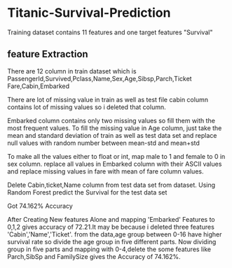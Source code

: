# Titanic-Survival-Prediction

Training dataset contains 11 features and one target features "Survival"

## feature Extraction

There are 12 column in train dataset which is
PassengerId,Survived,Pclass,Name,Sex,Age,Sibsp,Parch,Ticket
Fare,Cabin,Embarked

There are lot of missing value in train as well as test file
cabin column contains lot of missing values so i deleted that column.

Embarked column contains only two missing values so fill them with the most frequent values.
To fill the missing value in Age column, just take the mean and standard deviation of train as well as test data set
and replace null values with random number between mean-std and mean+std

To make all the values either to float or int, map male to 1 and female to 0 in sex column.
replace all values in Embarked column with their ASCII values and replace missing values in fare with mean of fare column values.

Delete Cabin,ticket,Name column from test data set from dataset.
Using Random Forest predict the Survival for the test data set

Got 74.162% Accuracy

After Creating New features Alone and mapping 'Embarked' Features to 0,1,2 gives accuracy of 72.21.It may be because i deleted three features 'Cabin','Name','Ticket'.
from the data,age group between 0-16 have higher survival rate so divide the age group in five different parts.
Now dividing group in five parts and mapping with 0-4,delete the some features like Parch,SibSp and FamilySize gives the Accuracy of 74.162%.
